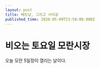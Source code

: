 ```yaml
---
layout: post
title: 베트남, 그리고 사이공
published_time: 2020-05-09T23:58:00.000Z
---
```


# 비오는 토요일 모란시장


오늘 모란 5일장이 열리는 날이다.



